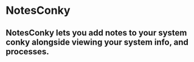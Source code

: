 # NotesConky
## NotesConky lets you add notes to your system conky alongside viewing your system info, and processes. 
